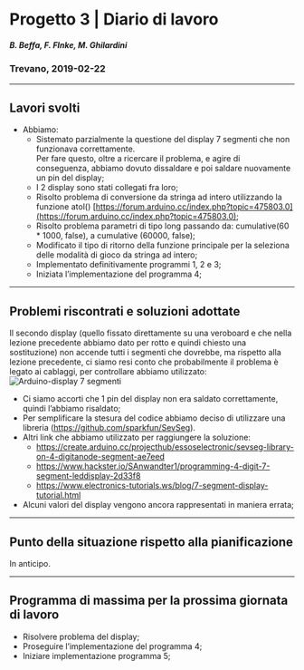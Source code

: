 # Progetto 3 | Diario di lavoro
##### B. Beffa, F. FInke, M. Ghilardini
### Trevano, 2019-02-22
---
## Lavori svolti
- Abbiamo:
    - Sistemato parzialmente la questione del display 7 segmenti che non funzionava correttamente. <br>
    Per fare questo, oltre a ricercare il problema, e agire di conseguenza, abbiamo dovuto dissaldare e poi saldare nuovamente un pin del display;
    - I 2 display sono stati collegati fra loro;
    - Risolto problema di conversione da stringa ad intero utilizzando la funzione atol()
    [https://forum.arduino.cc/index.php?topic=475803.0](https://forum.arduino.cc/index.php?topic=475803.0);
    - Risolto problema parametri di tipo long passando da: cumulative(60 * 1000, false), a cumulative (60000, false);
    - Modificato il tipo di ritorno della funzione principale per la seleziona delle modalità di gioco da stringa ad intero;
    - Implementato definitivamente programmi 1, 2 e 3;
    - Iniziata l’implementazione del programma 4;

---

## Problemi riscontrati e soluzioni adottate 
Il secondo display (quello fissato direttamente su una veroboard e che nella lezione precedente abbiamo dato per rotto e quindi chiesto una sostituzione) non accende tutti i segmenti che dovrebbe, ma rispetto alla lezione precedente, ci siamo resi conto che probabilmente il problema è legato ai cablaggi, per controllare abbiamo utilizzato: ![Arduino-display 7 segmenti](https://i.ytimg.com/vi/utsQWM_FVQg/maxresdefault.jpg)
- Ci siamo accorti che 1 pin del display non era saldato correttamente, quindi l’abbiamo risaldato;
- Per semplificare la stesura del codice abbiamo deciso di utilizzare una libreria (https://github.com/sparkfun/SevSeg).
- Altri link che abbiamo utilizzato per raggiungere la soluzione: 
    - https://create.arduino.cc/projecthub/essoselectronic/sevseg-library-on-4-digitanode-segment-ae7eed
    - https://www.hackster.io/SAnwandter1/programming-4-digit-7-segment-leddisplay-2d33f8
    - https://www.electronics-tutorials.ws/blog/7-segment-display-tutorial.html
- Alcuni valori del display vengono ancora rappresentati in maniera errata;

---

##  Punto della situazione rispetto alla pianificazione
In anticipo.

---

## Programma di massima per la prossima giornata di lavoro
- Risolvere problema del display;
- Proseguire l’implementazione del programma 4;
- Iniziare implementazione programma 5;